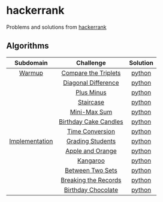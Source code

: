 # hackerrank

Problems and solutions from [hackerrank](https://www.hackerrank.com/)

## Algorithms
| Subdomain | Challenge | Solution |
| :---: | :---: | :---: |
|[Warmup](https://www.hackerrank.com/domains/algorithms/warmup)|[Compare the Triplets](https://www.hackerrank.com/challenges/compare-the-triplets/problem)|[python](https://github.com/kiraheta/interview-technical-questions/blob/master/hackerrank/algorithms/warmup/comparethetriplets.py)|
||[Diagonal Difference](https://www.hackerrank.com/challenges/diagonal-difference/problem)|[python](https://github.com/kiraheta/interview-technical-questions/blob/master/hackerrank/algorithms/warmup/diagonaldifference.py)|
||[Plus Minus](https://www.hackerrank.com/challenges/plus-minus/problem)|[python](https://github.com/kiraheta/interview-technical-questions/blob/master/hackerrank/algorithms/warmup/plusminus.py)|
||[Staircase](https://www.hackerrank.com/challenges/staircase/problem)|[python](https://github.com/kiraheta/interview-technical-questions/blob/master/hackerrank/algorithms/warmup/staircase.py)|
||[Mini-Max Sum](https://www.hackerrank.com/challenges/mini-max-sum/problem)|[python](https://github.com/kiraheta/interview-technical-questions/blob/master/hackerrank/algorithms/warmup/minimaxsum.py)|
||[Birthday Cake Candles](https://www.hackerrank.com/challenges/birthday-cake-candles/problem)|[python](https://github.com/kiraheta/interview-technical-questions/blob/master/hackerrank/algorithms/warmup/birthdaycakecandles.py)|
||[Time Conversion](https://www.hackerrank.com/challenges/time-conversion/problem)|[python](https://github.com/kiraheta/interview-technical-questions/blob/master/hackerrank/algorithms/warmup/timeconversion.py)|
|[Implementation](https://www.hackerrank.com/domains/algorithms/implementation)|[Grading Students](https://www.hackerrank.com/challenges/grading/problem)|[python](https://github.com/kiraheta/interview-technical-questions/blob/master/hackerrank/algorithms/implementation/gradingstudents.py)|
||[Apple and Orange](https://www.hackerrank.com/challenges/apple-and-orange/problem)|[python](https://github.com/kiraheta/interview-technical-questions/blob/master/hackerrank/algorithms/implementation/appleandorange.py)|
||[Kangaroo](https://www.hackerrank.com/challenges/kangaroo/problem)|[python](https://github.com/kiraheta/interview-technical-questions/blob/master/hackerrank/algorithms/implementation/kangaroo.py)|
||[Between Two Sets](https://www.hackerrank.com/challenges/between-two-sets/problem)|[python](https://github.com/kiraheta/interview-technical-questions/blob/master/hackerrank/algorithms/implementation/betweentwosets.py)|
||[Breaking the Records](https://www.hackerrank.com/challenges/breaking-best-and-worst-records/problem)|[python](https://github.com/kiraheta/interview-technical-questions/blob/master/hackerrank/algorithms/implementation/breakingtherecords.py)|
||[Birthday Chocolate](https://www.hackerrank.com/challenges/the-birthday-bar/problem)|[python](https://github.com/kiraheta/interview-technical-questions/blob/master/hackerrank/algorithms/implementation/birthdaychocolate.py)|
